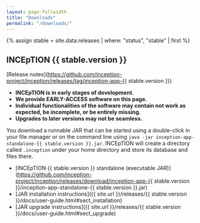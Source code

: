 ```yaml
---
layout: page-fullwidth
title: "Downloads"
permalink: "/downloads/"
---
```


{% assign stable = site.data.releases | where: "status", "stable" | first %}

## INCEpTION {{ stable.version }}

[Release notes](https://github.com/inception-project/inception/releases/tag/inception-app-{{ stable.version }})

* **INCEpTION is in early stages of development.**
* **We provide EARLY-ACCESS software on this page.**
* **Individual functionalities of the software may contain not work as expected, be incomplete, or be
entirely missing.**
* **Upgrades to later versions may not be seamless.**

You download a runnable JAR that can be started using a double-click in your file manager or on
the command line using `java -jar inception-app-standalone-{{ stable.version }}.jar`. INCEpTION will
create a directory called `.inception` under your home directory and store its database and files
there.

* [INCEpTION {{ stable.version }} standalone (executable JAR)](https://github.com/inception-project/inception/releases/download/inception-app-{{ stable.version }}/inception-app-standalone-{{ stable.version }}.jar) <github-downloads user='inception-project' repo='inception' tag='inception-app-{{ stable.version }}' asset='inception-app-standalone-{{ stable.version }}.jar' ></github-downloads>
* [JAR installation instructions]({{ site.url }}/releases/{{ stable.version }}/docs/user-guide.html#sect_installation) 
* [JAR upgrade instructions]({{ site.url }}/releases/{{ stable.version }}/docs/user-guide.html#sect_upgrade) 
